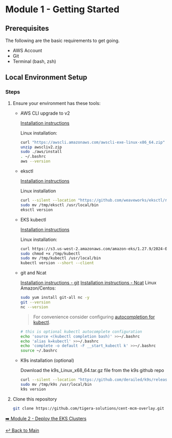 # Module 1 - Getting Started

## Prerequisites

The following are the basic requirements to get going.

- AWS Account
- Git
- Terminal (bash, zsh)

## Local Environment Setup

### Steps

1. Ensure your environment has these tools:

   - AWS CLI upgrade to v2

     [Installation instructions](https://docs.aws.amazon.com/cli/latest/userguide/getting-started-install.html)

     Linux installation:

     ```bash
     curl "https://awscli.amazonaws.com/awscli-exe-linux-x86_64.zip" -o "awscliv2.zip"
     unzip awscliv2.zip
     sudo ./aws/install
     . ~/.bashrc
     aws --version
     ```

   - eksctl

     [Installation instructions](https://docs.aws.amazon.com/eks/latest/userguide/eksctl.html)

     Linux installation

     ```bash
     curl --silent --location "https://github.com/weaveworks/eksctl/releases/latest/download/eksctl_$(uname -s)_amd64.tar.gz" | tar xz -C /tmp
     sudo mv /tmp/eksctl /usr/local/bin
     eksctl version
     ```

   - EKS kubectl

     [Installation instructions](https://docs.aws.amazon.com/eks/latest/userguide/install-kubectl.html)

     Linux installation:

     ```bash
     curl https://s3.us-west-2.amazonaws.com/amazon-eks/1.27.9/2024-01-04/bin/linux/amd64/kubectl -o /tmp/kubectl
     sudo chmod +x /tmp/kubectl
     sudo mv /tmp/kubectl /usr/local/bin
     kubectl version --short --client
     ```

   - git and Ncat

     [Installation instructions - git](https://git-scm.com/book/en/v2/Getting-Started-Installing-Git)
     [Installation instructions - Ncat](https://nmap.org/ncat/)
     Linux Amazon/Centos:

     ```bash
     sudo yum install git-all nc -y
     git --version
     nc --version
     ```

     >For convenience consider configuring [autocompletion for kubectl](https://kubernetes.io/docs/tasks/tools/included/optional-kubectl-configs-bash-linux/#enable-kubectl-autocompletion).

     ```bash
     # this is optional kubectl autocomplete configuration
     echo 'source <(kubectl completion bash)' >>~/.bashrc
     echo 'alias k=kubectl' >>~/.bashrc
     echo 'complete -o default -F __start_kubectl k' >>~/.bashrc
     source ~/.bashrc
     ```

   - K9s installation (optional)

     Download the k9s_Linux_x68_64.tar.gz file from the k9s github repo

     ```bash
     curl --silent --location "https://github.com/derailed/k9s/releases/download/v0.31.9/k9s_Linux_amd64.tar.gz" | tar xz -C /tmp
     sudo mv /tmp/k9s /usr/local/bin
     k9s version
     ```

2. Clone this repository

   ```bash
   git clone https://github.com/tigera-solutions/cent-mcm-overlay.git  && cd cent-mcm-overlay
   ```

[:arrow_right: Module 2 - Deploy the EKS Clusters](module-2-deploy-eks.md) <br>

[:leftwards_arrow_with_hook: Back to Main](../README.md)
